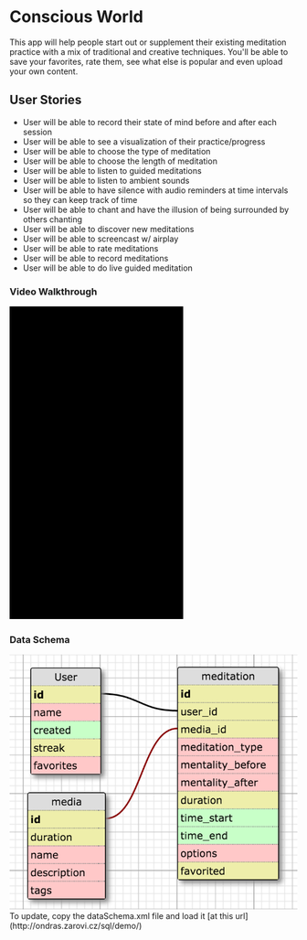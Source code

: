 # Conscious World

This app will help people start out or supplement their existing meditation practice with a mix of traditional and creative techniques. You'll be able to save your favorites, rate them, see what else is popular and even upload your own content.

## User Stories
- User will be able to record their state of mind before and after each session
- User will be able to see a visualization of their practice/progress
- User will be able to choose the type of meditation
- User will be able to choose the length of meditation
- User will be able to listen to guided meditations
- User will be able to listen to ambient sounds
- User will be able to have silence with audio reminders at time intervals so they can keep track of time
- User will be able to chant and have the illusion of being surrounded by others chanting
- User will be able to discover new meditations
- User will be able to screencast w/ airplay
- User will be able to rate meditations
- User will be able to record meditations
- User will be able to do live guided meditation

### Video Walkthrough
<img src='conscious1.gif' title='Video Walkthrough' width='' alt='Video Walkthrough' />

### Data Schema
<img src='dataSchema.png' title='Data Schema' width='' alt='Data Schema' />
To update, copy the dataSchema.xml file and load it [at this url](http://ondras.zarovi.cz/sql/demo/)
